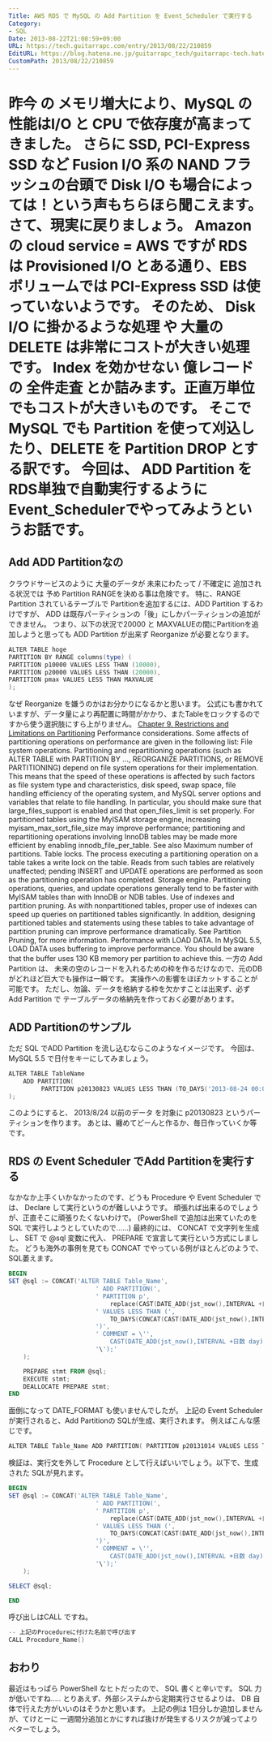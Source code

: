 ```yaml
---
Title: AWS RDS で MySQL の Add Partition を Event_Scheduler で実行する
Category:
- SQL
Date: 2013-08-22T21:08:59+09:00
URL: https://tech.guitarrapc.com/entry/2013/08/22/210859
EditURL: https://blog.hatena.ne.jp/guitarrapc_tech/guitarrapc-tech.hatenablog.com/atom/entry/11696248318757675872
CustomPath: 2013/08/22/210859
---
```


昨今 の メモリ増大により、MySQL の 性能はI/O と CPU で依存度が高まってきました。 さらに SSD, PCI-Express SSD など Fusion I/O 系の NAND フラッシュの台頭で Disk I/O も場合によっては！という声もちらほら聞こえます。
さて、現実に戻りましょう。 Amazon の cloud service = AWS ですが RDS は Provisioned I/O とある通り、EBS ボリュームでは PCI-Express SSD は使っていないようです。
そのため、 Disk I/O に掛かるような処理 や 大量の DELETE は非常にコストが大きい処理です。 Index を効かせない 億レコード の 全件走査 とか詰みます。正直万単位でもコストが大きいものです。
そこで MySQL でも Partition を使って刈込したり、DELETE を Partition DROP とする訳です。 今回は、 ADD Partition を RDS単独で自動実行するように Event_Schedulerでやってみようというお話です。
====
## Add ADD Partitionなの
クラウドサービスのように 大量のデータが 未来にわたって / 不確定に 追加される状況では 予め Partition RANGEを決める事は危険です。
特に、RANGE Partition されているテーブルで Partitionを追加するには、ADD Partition するわけですが、 ADD は既存パーティションの「後」にしかパーティションの追加ができません。
つまり、以下の状況で20000 と MAXVALUEの間にPartitionを追加しようと思っても ADD Partition が出来ず Reorganize が必要となります。

```ps1
ALTER TABLE hoge
PARTITION BY RANGE columns(type) (
PARTITION p10000 VALUES LESS THAN (10000),
PARTITION p20000 VALUES LESS THAN (20000),
PARTITION pmax VALUES LESS THAN MAXVALUE
);
```

なぜ Reorganize を嫌うのかはお分かりになるかと思います。
公式にも書かれていますが、データ量により再配置に時間がかかり、またTableをロックするのですから使う選択肢にすら上がりません。
<a href="http://dev.mysql.com/doc/mysql-reslimits-excerpt/5.5/en/partitioning-limitations.html" target="_blank">Chapter 9. Restrictions and Limitations on Partitioning</a> Performance considerations. Some affects of partitioning operations on performance are given in the following list: File system operations. Partitioning and repartitioning operations (such as ALTER TABLE with PARTITION BY ..., REORGANIZE PARTITIONS, or REMOVE PARTITIONING) depend on file system operations for their implementation. This means that the speed of these operations is affected by such factors as file system type and characteristics, disk speed, swap space, file handling efficiency of the operating system, and MySQL server options and variables that relate to file handling. In particular, you should make sure that large_files_support is enabled and that open_files_limit is set properly. For partitioned tables using the MyISAM storage engine, increasing myisam_max_sort_file_size may improve performance; partitioning and repartitioning operations involving InnoDB tables may be made more efficient by enabling innodb_file_per_table. See also Maximum number of partitions. Table locks. The process executing a partitioning operation on a table takes a write lock on the table. Reads from such tables are relatively unaffected; pending INSERT and UPDATE operations are performed as soon as the partitioning operation has completed. Storage engine. Partitioning operations, queries, and update operations generally tend to be faster with MyISAM tables than with InnoDB or NDB tables. Use of indexes and partition pruning. As with nonpartitioned tables, proper use of indexes can speed up queries on partitioned tables significantly. In addition, designing partitioned tables and statements using these tables to take advantage of partition pruning can improve performance dramatically. See Partition Pruning, for more information. Performance with LOAD DATA. In MySQL 5.5, LOAD DATA uses buffering to improve performance. You should be aware that the buffer uses 130 KB memory per partition to achieve this.
一方の Add Partition は、 未来の空のレコードを入れるための枠を作るだけなので、元のDBがどれほど巨大でも操作は一瞬です。
実操作への影響をほぼカットすることが可能です。 ただし、勿論、データを格納する枠を欠かすことは出来ず、必ずAdd Partition で テーブルデータの格納先を作っておく必要があります。
## ADD Partitionのサンプル
ただ SQL でADD Partition を流し込むならこのようなイメージです。
今回は、MySQL 5.5 で日付をキーにしてみましょう。

```ps1
ALTER TABLE TableName
    ADD PARTITION(
		 PARTITION p20130823 VALUES LESS THAN (TO_DAYS('2013-08-24 00:00:00')) COMMENT = '2013-08-23'
);
```

このようにすると、 2013/8/24 以前のデータ を対象に p20130823 というパーティションを作ります。
あとは、纏めてどーんと作るか、毎日作っていくか等です。
## RDS の Event Scheduler でAdd Partitionを実行する
なかなか上手くいかなかったのです、どうも Procedure や Event Scheduler では、 Declare して実行というのが難しいようです。 頑張れば出来るのでしょうが、正直そこに頑張りたくないわけで。 (PowerShell で追加は出来ていたのを SQL で実行しようとしていたので......)
最終的には、 CONCAT で文字列を生成し、 SET で @sql 変数に代入、 PREPARE で宣言して実行という方式にしました。
どうも海外の事例を見ても CONCAT でやっている例がほとんどのようで、SQL萎えます。

```ps1
BEGIN
SET @sql := CONCAT('ALTER TABLE Table_Name',
	    				' ADD PARTITION(',
	    				' PARTITION p',
							replace(CAST(DATE_ADD(jst_now(),INTERVAL +日数 day) as char(10)),"-",""),
						' VALUES LESS THAN (',
							TO_DAYS(CONCAT(CAST(DATE_ADD(jst_now(),INTERVAL +(日数+1) day) as char(10)),' 00:00:00')),
						')',
						' COMMENT = \'',
							CAST(DATE_ADD(jst_now(),INTERVAL +日数 day) as char(10)),
						'\');'
	);

	PREPARE stmt FROM @sql;
	EXECUTE stmt;
	DEALLOCATE PREPARE stmt;
END
```

面倒になって DATE_FORMAT も使いませんでしたが。
上記の Event Scheduler が実行されると、Add Partitionの SQLが生成、実行されます。 例えばこんな感じです。

```ps1
ALTER TABLE Table_Name ADD PARTITION( PARTITION p20131014 VALUES LESS THAN (735521) COMMENT = '2013-10-14');
```

検証は、実行文を外して Procedure として行えばいいでしょう。以下で、生成された SQLが見れます。

```ps1
BEGIN
SET @sql := CONCAT('ALTER TABLE Table_Name',
	    				' ADD PARTITION(',
	    				' PARTITION p',
							replace(CAST(DATE_ADD(jst_now(),INTERVAL +日数 day) as char(10)),"-",""),
						' VALUES LESS THAN (',
							TO_DAYS(CONCAT(CAST(DATE_ADD(jst_now(),INTERVAL +(日数+1) day) as char(10)),' 00:00:00')),
						')',
						' COMMENT = \'',
							CAST(DATE_ADD(jst_now(),INTERVAL +日数 day) as char(10)),
						'\');'
	);

SELECT @sql;

END
```

呼び出しはCALL ですね。

```ps1
-- 上記のProcedureに付けた名前で呼び出す
CALL Procedure_Name()
```

## おわり
最近はもっぱら PowerShell なヒトだったので、 SQL 書くと辛いです。
SQL 力が低いですね..... とりあえず、外部システムから定期実行させるよりは、 DB 自体で行えた方がいいのはそうかと思います。
上記の例は 1日分しか追加しませんが、てけとーに 一週間分追加とかにすれば抜けが発生するリスクが減ってよりベターでしょう。

